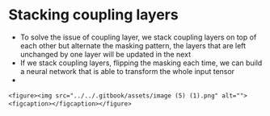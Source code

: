 # Stacking coupling layers

* To solve the issue of coupling layer, we stack coupling layers on top of each other but alternate the masking pattern, the layers that are left unchanged by one layer will be updated in the next
* If we stack coupling layers, flipping the masking each time, we can build a neural network that is able to transform the whole input tensor
*

    <figure><img src="../../.gitbook/assets/image (5) (1).png" alt=""><figcaption></figcaption></figure>
